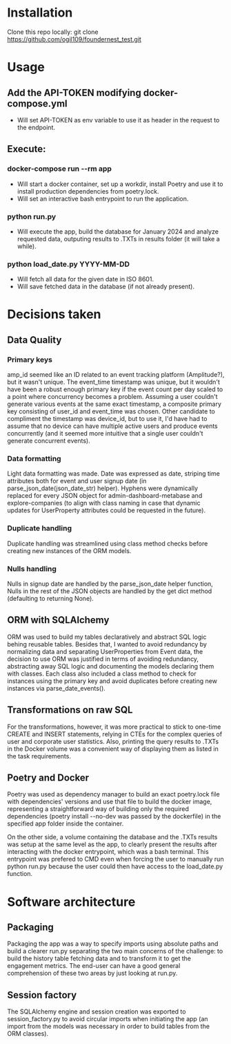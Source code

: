 # Installation

Clone this repo locally:
git clone https://github.com/ogil109/foundernest_test.git

# Usage

## Add the API-TOKEN modifying docker-compose.yml
- Will set API-TOKEN as env variable to use it as header in the request to the endpoint.

## Execute:

### docker-compose run --rm app
- Will start a docker container, set up a workdir, install Poetry and use it to install production dependencies from poetry.lock.
- Will set an interactive bash entrypoint to run the application.

### python run.py
- Will execute the app, build the database for January 2024 and analyze requested data, outputing results to .TXTs in results folder (it will take a while).

### python load_date.py YYYY-MM-DD
- Will fetch all data for the given date in ISO 8601.
- Will save fetched data in the database (if not already present).

# Decisions taken

## Data Quality

### Primary keys
amp_id seemed like an ID related to an event tracking platform (Amplitude?), but it wasn't unique. The event_time timestamp was unique, but it wouldn't have been a robust enough primary key if the event count per day scaled to a point where concurrency becomes a problem. Assuming a user couldn't generate various events at the same exact timestamp, a composite primary key consisting of user_id and event_time was chosen. Other candidate to compliment the timestamp was device_id, but to use it, I'd have had to assume that no device can have multiple active users and produce events concurrently (and it seemed more intuitive that a single user couldn't generate concurrent events).

### Data formatting
Light data formatting was made. Date was expressed as date, striping time attributes both for event and user signup date (in parse_json_date(json_date_str) helper). Hyphens were dynamically replaced for every JSON object for admin-dashboard-metabase and explore-companies (to align with class naming in case that dynamic updates for UserProperty attributes could be requested in the future).

### Duplicate handling
Duplicate handling was streamlined using class method checks before creating new instances of the ORM models.

### Nulls handling
Nulls in signup date are handled by the parse_json_date helper function, Nulls in the rest of the JSON objects are handled by the get dict method (defaulting to returning None).

## ORM with SQLAlchemy
ORM was used to build my tables declaratively and abstract SQL logic behing reusable tables. Besides that, I wanted to avoid redundancy by normalizing data and separating UserProperties from Event data, the decision to use ORM was justified in terms of avoiding redundancy, abstracting away SQL logic and documenting the models declaring them with classes. Each class also included a class method to check for instances using the primary key and avoid duplicates before creating new instances via parse_date_events().

## Transformations on raw SQL
For the transformations, however, it was more practical to stick to one-time CREATE and INSERT statements, relying in CTEs for the complex queries of user and corporate user statistics. Also, printing the query results to .TXTs in the Docker volume was a convenient way of displaying them as listed in the task requirements.

## Poetry and Docker
Poetry was used as dependency manager to build an exact poetry.lock file with dependencies' versions and use that file to build the docker image, representing a straightforward way of building only the required dependencies (poetry install --no-dev was passed by the dockerfile) in the specified app folder inside the container.

On the other side, a volume containing the database and the .TXTs results was setup at the same level as the app, to clearly present the results after interacting with the docker entrypoint, which was a bash terminal. This entrypoint was prefered to CMD even when forcing the user to manually run python run.py because the user could then have access to the load_date.py function.

# Software architecture

## Packaging

Packaging the app was a way to specify imports using absolute paths and build a clearer run.py separating the two main concerns of the challenge: to build the history table fetching data and to transform it to get the engagement metrics. The end-user can have a good general comprehension of these two areas by just looking at run.py.

## Session factory

The SQLAlchemy engine and session creation was exported to session_factory.py to avoid circular imports when initiating the app (an import from the models was necessary in order to build tables from the ORM classes).

